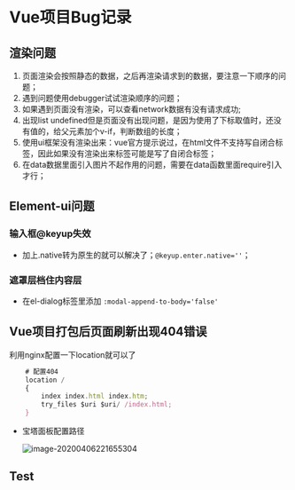 # Vue项目Bug记录

## 渲染问题

1. 页面渲染会按照静态的数据，之后再渲染请求到的数据，要注意一下顺序的问题；
2. 遇到问题使用debugger试试渲染顺序的问题；
3. 如果遇到页面没有渲染，可以查看network数据有没有请求成功;
4. 出现list undefined但是页面没有出现问题，是因为使用了下标取值时，还没有值的，给父元素加个v-if，判断数组的长度；
5. 使用ui框架没有渲染出来：vue官方提示说过，在html文件不支持写自闭合标签，因此如果没有渲染出来标签可能是写了自闭合标签；
6. 在data数据里面引入图片不起作用的问题，需要在data函数里面require引入才行；



## Element-ui问题

### 输入框@keyup失效

* 加上.native转为原生的就可以解决了；`@keyup.enter.native=''`；

### **遮罩层档住内容层**

* 在el-dialog标签里添加 `:modal-append-to-body='false'`





## Vue项目打包后页面刷新出现404错误

利用nginx配置一下location就可以了

```js
    # 配置404
    location /
    {
        index index.html index.htm;
        try_files $uri $uri/ /index.html;
    }
```

* 宝塔面板配置路径

  ![image-20200406221655304](https://notecdn.heny.vip/images/vue%E9%A1%B9%E7%9B%AEbug%E8%AE%B0%E5%BD%95_01.png)



## Test

